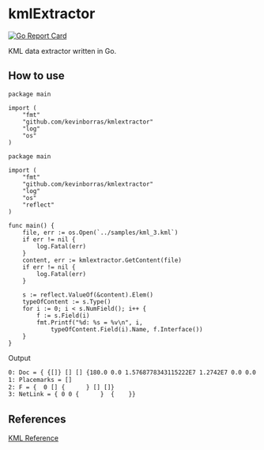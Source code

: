 # kmlExtractor

[![Go Report Card](https://goreportcard.com/badge/github.com/kevinborras/kmlextractor)](https://goreportcard.com/badge/github.com/kevinborras/kmlextractor)

KML data extractor written in Go.  

## How to use

```golang
package main

import (
    "fmt"
    "github.com/kevinborras/kmlextractor"
    "log"
    "os"
)

package main

import (
    "fmt"
    "github.com/kevinborras/kmlextractor"
    "log"
    "os"
    "reflect"
)

func main() {
    file, err := os.Open(`../samples/kml_3.kml`)
    if err != nil {
        log.Fatal(err)
    }
    content, err := kmlextractor.GetContent(file)
    if err != nil {
        log.Fatal(err)
    }

    s := reflect.ValueOf(&content).Elem()
    typeOfContent := s.Type()
    for i := 0; i < s.NumField(); i++ {
        f := s.Field(i)
        fmt.Printf("%d: %s = %v\n", i,
            typeOfContent.Field(i).Name, f.Interface())
    }
}
```

Output

```bash
0: Doc = { {[]} [] [] {180.0 0.0 1.5768778343115222E7 1.2742E7 0.0 0.0 clampToGround} {A sample ArcGrid file 1 1 {-1.4210854715202004E-14 1.4210854715202004E-14 1398874.1103087065 1130363.654413079 0.0 0.0 clampToGround}  {http://localhost:8080/geoserver/nurc/wms?service=wms&request=GetMap&version=1.1.1&format=application/vnd.google-earth.kml+xml&layers=nurc:Arc_Sample&styles=rain&height=768&width=768&transparent=false&srs=EPSG:4326 0.0 onStop 1.0 1.0}}}
1: Placemarks = []
2: F = {  0 [] {      } [] []}
3: NetLink = { 0 0 {      }  {    }}
```

## References

[KML Reference](http://dh.obdurodon.org/kml/kml-tutorial.xhtml)